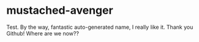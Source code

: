 mustached-avenger
=================

Test. By the way, fantastic auto-generated name, I really like it. Thank you Github!
Where are we now??
